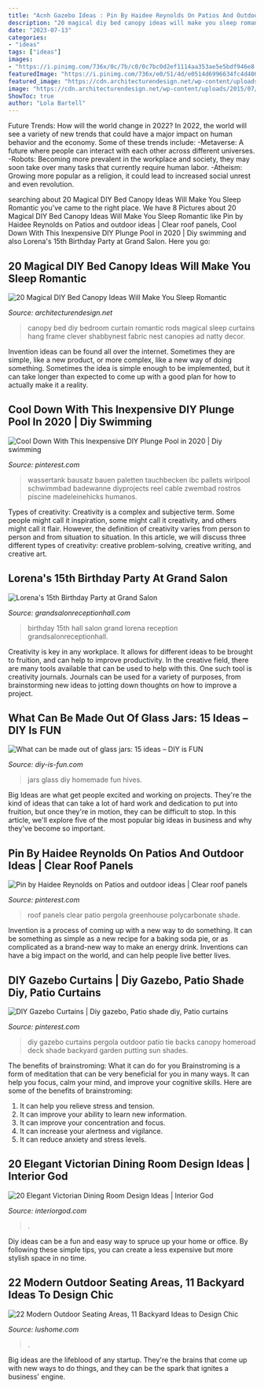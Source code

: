 ```yaml
---
title: "Acnh Gazebo Ideas : Pin By Haidee Reynolds On Patios And Outdoor Ideas"
description: "20 magical diy bed canopy ideas will make you sleep romantic"
date: "2023-07-13"
categories:
- "ideas"
tags: ["ideas"]
images:
- "https://i.pinimg.com/736x/0c/7b/c0/0c7bc0d2ef1114aa353ae5e5bdf946e8.jpg"
featuredImage: "https://i.pinimg.com/736x/e0/51/4d/e0514d6996634fc4d400ae41bc88de38.jpg"
featured_image: "https://cdn.architecturendesign.net/wp-content/uploads/2015/07/AD-DIY-Bed-Canopy-13.jpg"
image: "https://cdn.architecturendesign.net/wp-content/uploads/2015/07/AD-DIY-Bed-Canopy-13.jpg"
ShowToc: true
author: "Lola Bartell"
---
```



Future Trends: How will the world change in 2022?
In 2022, the world will see a variety of new trends that could have a major impact on human behavior and the economy. Some of these trends include: 
-Metaverse: A future where people can interact with each other across different universes. 
-Robots: Becoming more prevalent in the workplace and society, they may soon take over many tasks that currently require human labor. 
-Atheism: Growing more popular as a religion, it could lead to increased social unrest and even revolution.

	

		
searching about 20 Magical DIY Bed Canopy Ideas Will Make You Sleep Romantic you've came to the right place. We have 8 Pictures about 20 Magical DIY Bed Canopy Ideas Will Make You Sleep Romantic like Pin by Haidee Reynolds on Patios and outdoor ideas | Clear roof panels, Cool Down With This Inexpensive DIY Plunge Pool in 2020 | Diy swimming and also Lorena&#039;s 15th Birthday Party at Grand Salon. Here you go:
		
    
## 20 Magical DIY Bed Canopy Ideas Will Make You Sleep Romantic

<img loading=lazy src="https://cdn.architecturendesign.net/wp-content/uploads/2015/07/AD-DIY-Bed-Canopy-13.jpg" onerror="this.onerror=null;this.src='https://tse3.mm.bing.net/th?id=OIP.0zYA2rPhrQMR70Ooj5WczwHaJ4&amp;pid=15.1';" alt="20 Magical DIY Bed Canopy Ideas Will Make You Sleep Romantic">

_Source: architecturendesign.net_

>canopy bed diy bedroom curtain romantic rods magical sleep curtains hang frame clever shabbynest fabric nest canopies ad natty decor. 

	

Invention ideas can be found all over the internet. Sometimes they are simple, like a new product, or more complex, like a new way of doing something. Sometimes the idea is simple enough to be implemented, but it can take longer than expected to come up with a good plan for how to actually make it a reality.

    
## Cool Down With This Inexpensive DIY Plunge Pool In 2020 | Diy Swimming

<img loading=lazy src="https://i.pinimg.com/736x/8a/99/74/8a9974237f4c09d2cf030ff524729c81.jpg" onerror="this.onerror=null;this.src='https://tse4.mm.bing.net/th?id=OIP.lxB-nzpkeOvKLNlWU-CKiQAAAA&amp;pid=15.1';" alt="Cool Down With This Inexpensive DIY Plunge Pool in 2020 | Diy swimming">

_Source: pinterest.com_

>wassertank bausatz bauen paletten tauchbecken ibc pallets wirlpool schwimmbad badewanne diyprojects reel cable zwembad rostros piscine madeleinehicks humanos. 

	

Types of creativity:
Creativity is a complex and subjective term. Some people might call it inspiration, some might call it creativity, and others might call it flair. However, the definition of creativity varies from person to person and from situation to situation. In this article, we will discuss three different types of creativity: creative problem-solving, creative writing, and creative art.

    
## Lorena&#039;s 15th Birthday Party At Grand Salon

<img loading=lazy src="https://www.grandsalonreceptionhall.com/wp-content/uploads/2014/01/Grand-Salon-Reception-Hall-Lorena-15th-Birthday-Party-20.jpg" onerror="this.onerror=null;this.src='https://tse1.mm.bing.net/th?id=OIP.B2kV7OoQ_mjzwrEorgWD0QHaD6&amp;pid=15.1';" alt="Lorena&#039;s 15th Birthday Party at Grand Salon">

_Source: grandsalonreceptionhall.com_

>birthday 15th hall salon grand lorena reception grandsalonreceptionhall. 

	

Creativity is key in any workplace. It allows for different ideas to be brought to fruition, and can help to improve productivity. In the creative field, there are many tools available that can be used to help with this. One such tool is creativity journals. Journals can be used for a variety of purposes, from brainstorming new ideas to jotting down thoughts on how to improve a project.

    
## What Can Be Made Out Of Glass Jars: 15 Ideas – DIY Is FUN

<img loading=lazy src="http://diy-is-fun.com/wp-content/uploads/2015/04/041415_1701_Whatcanbema5.jpg" onerror="this.onerror=null;this.src='https://tse2.mm.bing.net/th?id=OIP.rOkmXfho4sZ1C8-Bp6WaqQHaJ4&amp;pid=15.1';" alt="What can be made out of glass jars: 15 ideas – DIY is FUN">

_Source: diy-is-fun.com_

>jars glass diy homemade fun hives. 

	

Big Ideas are what get people excited and working on projects. They're the kind of ideas that can take a lot of hard work and dedication to put into fruition, but once they're in motion, they can be difficult to stop. In this article, we'll explore five of the most popular big ideas in business and why they've become so important.

    
## Pin By Haidee Reynolds On Patios And Outdoor Ideas | Clear Roof Panels

<img loading=lazy src="https://i.pinimg.com/736x/e0/51/4d/e0514d6996634fc4d400ae41bc88de38.jpg" onerror="this.onerror=null;this.src='https://tse4.mm.bing.net/th?id=OIP.KLvVnXVajk9-vGr52AqmGwHaNK&amp;pid=15.1';" alt="Pin by Haidee Reynolds on Patios and outdoor ideas | Clear roof panels">

_Source: pinterest.com_

>roof panels clear patio pergola greenhouse polycarbonate shade. 

	

Invention is a process of coming up with a new way to do something. It can be something as simple as a new recipe for a baking soda pie, or as complicated as a brand-new way to make an energy drink. Inventions can have a big impact on the world, and can help people live better lives.

    
## DIY Gazebo Curtains | Diy Gazebo, Patio Shade Diy, Patio Curtains

<img loading=lazy src="https://i.pinimg.com/736x/0c/7b/c0/0c7bc0d2ef1114aa353ae5e5bdf946e8.jpg" onerror="this.onerror=null;this.src='https://tse4.mm.bing.net/th?id=OIP.OpTB-hhUA29VllsIkA9MqgHaFj&amp;pid=15.1';" alt="DIY Gazebo Curtains | Diy gazebo, Patio shade diy, Patio curtains">

_Source: pinterest.com_

>diy gazebo curtains pergola outdoor patio tie backs canopy homeroad deck shade backyard garden putting sun shades. 

	

The benefits of brainstroming: What it can do for you
Brainstroming is a form of meditation that can be very beneficial for you in many ways. It can help you focus, calm your mind, and improve your cognitive skills. Here are some of the benefits of brainstroming: 
1. It can help you relieve stress and tension.
2. It can improve your ability to learn new information.
3. It can improve your concentration and focus. 
4. It can increase your alertness and vigilance. 
5. It can reduce anxiety and stress levels.

    
## 20 Elegant Victorian Dining Room Design Ideas | Interior God

<img loading=lazy src="http://interiorgod.com/wp-content/uploads/2016/04/Elegant-Victorian-Style-Dining-Room-Designs-768x1025.jpeg" onerror="this.onerror=null;this.src='https://tse2.mm.bing.net/th?id=OIP.z9rDcuWUbercmM52OLr6bgHaJ4&amp;pid=15.1';" alt="20 Elegant Victorian Dining Room Design Ideas | Interior God">

_Source: interiorgod.com_

>. 

	

Diy ideas can be a fun and easy way to spruce up your home or office. By following these simple tips, you can create a less expensive but more stylish space in no time.

    
## 22 Modern Outdoor Seating Areas, 11 Backyard Ideas To Design Chic

<img loading=lazy src="http://www.lushome.com/wp-content/uploads/2014/07/backyard-ideas-outdoor-seating-areas-5.jpg" onerror="this.onerror=null;this.src='https://tse2.mm.bing.net/th?id=OIP.3fND6xOvnH2SB-GRF7XmLgHaE7&amp;pid=15.1';" alt="22 Modern Outdoor Seating Areas, 11 Backyard Ideas to Design Chic">

_Source: lushome.com_

>. 

	

Big ideas are the lifeblood of any startup. They're the brains that come up with new ways to do things, and they can be the spark that ignites a business' engine.

